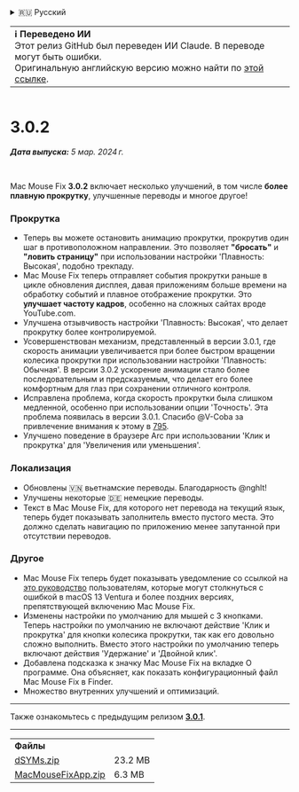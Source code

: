 <details>
<summary>🇷🇺 Русский</summary>

[🇬🇧 English (GitHub)](https://github.com/noah-nuebling/mac-mouse-fix/releases/tag/3.0.2)\
[🇦🇩 Català](https://redirect.macmousefix.com/?target=mmf-release&tag=3.0.2&locale=ca)\
[🇩🇪 Deutsch](https://redirect.macmousefix.com/?target=mmf-release&tag=3.0.2&locale=de)\
[🇪🇸 Español](https://redirect.macmousefix.com/?target=mmf-release&tag=3.0.2&locale=es)\
[🇫🇷 Français](https://redirect.macmousefix.com/?target=mmf-release&tag=3.0.2&locale=fr)\
[🇮🇩 Indonesia](https://redirect.macmousefix.com/?target=mmf-release&tag=3.0.2&locale=id)\
[🇮🇹 Italiano](https://redirect.macmousefix.com/?target=mmf-release&tag=3.0.2&locale=it)\
[🇭🇺 Magyar](https://redirect.macmousefix.com/?target=mmf-release&tag=3.0.2&locale=hu)\
[🇳🇱 Nederlands](https://redirect.macmousefix.com/?target=mmf-release&tag=3.0.2&locale=nl)\
[🇵🇱 Polski](https://redirect.macmousefix.com/?target=mmf-release&tag=3.0.2&locale=pl)\
[🇧🇷 Português (Brasil)](https://redirect.macmousefix.com/?target=mmf-release&tag=3.0.2&locale=pt-BR)\
[🇵🇹 Português (Portugal)](https://redirect.macmousefix.com/?target=mmf-release&tag=3.0.2&locale=pt-PT)\
[🇷🇴 Română](https://redirect.macmousefix.com/?target=mmf-release&tag=3.0.2&locale=ro)\
[🇸🇪 Svenska](https://redirect.macmousefix.com/?target=mmf-release&tag=3.0.2&locale=sv)\
[🇻🇳 Tiếng Việt](https://redirect.macmousefix.com/?target=mmf-release&tag=3.0.2&locale=vi)\
[🇹🇷 Türkçe](https://redirect.macmousefix.com/?target=mmf-release&tag=3.0.2&locale=tr)\
[🇨🇿 Čeština](https://redirect.macmousefix.com/?target=mmf-release&tag=3.0.2&locale=cs)\
[🇬🇷 Ελληνικά](https://redirect.macmousefix.com/?target=mmf-release&tag=3.0.2&locale=el)\
**🇷🇺 Русский**\
[🇺🇦 Українська](https://redirect.macmousefix.com/?target=mmf-release&tag=3.0.2&locale=uk)\
[🇮🇱 עברית](https://redirect.macmousefix.com/?target=mmf-release&tag=3.0.2&locale=he)\
[🇸🇦 العربية](https://redirect.macmousefix.com/?target=mmf-release&tag=3.0.2&locale=ar)\
[🇮🇳 हिन्दी](https://redirect.macmousefix.com/?target=mmf-release&tag=3.0.2&locale=hi)\
[🇹🇭 ไทย](https://redirect.macmousefix.com/?target=mmf-release&tag=3.0.2&locale=th)\
[🇨🇳 中文 (简体)](https://redirect.macmousefix.com/?target=mmf-release&tag=3.0.2&locale=zh-Hans)\
[🇨🇳 中文 (繁體)](https://redirect.macmousefix.com/?target=mmf-release&tag=3.0.2&locale=zh-Hant)\
[🇭🇰 中文（香港)](https://redirect.macmousefix.com/?target=mmf-release&tag=3.0.2&locale=zh-HK)\
[🇯🇵 日本語](https://redirect.macmousefix.com/?target=mmf-release&tag=3.0.2&locale=ja)\
[🇰🇷 한국어](https://redirect.macmousefix.com/?target=mmf-release&tag=3.0.2&locale=ko)\
[Help translate Mac Mouse Fix to different languages!](https://github.com/noah-nuebling/mac-mouse-fix/discussions/731)
</details>
<table align=><td>
<b>ℹ️ Переведено ИИ</b><br>
Этот релиз GitHub был переведен ИИ Claude. В переводе могут быть ошибки.<br>
Оригинальную английскую версию можно найти по <a href="https://github.com/noah-nuebling/mac-mouse-fix/releases/tag/3.0.2">этой ссылке</a>.
</td></table>

<table></table>

# 3.0.2
***Дата выпуска:** 5 мар. 2024 г.*

<br>

Mac Mouse Fix **3.0.2** включает несколько улучшений, в том числе **более плавную прокрутку**, улучшенные переводы и многое другое!

### Прокрутка

- Теперь вы можете остановить анимацию прокрутки, прокрутив один шаг в противоположном направлении. Это позволяет **"бросать"** и **"ловить страницу"** при использовании настройки 'Плавность: Высокая', подобно трекпаду.
- Mac Mouse Fix теперь отправляет события прокрутки раньше в цикле обновления дисплея, давая приложениям больше времени на обработку событий и плавное отображение прокрутки. Это **улучшает частоту кадров**, особенно на сложных сайтах вроде YouTube.com.
- Улучшена отзывчивость настройки 'Плавность: Высокая', что делает прокрутку более контролируемой.
- Усовершенствован механизм, представленный в версии 3.0.1, где скорость анимации увеличивается при более быстром вращении колесика прокрутки при использовании настройки 'Плавность: Обычная'. В версии 3.0.2 ускорение анимации стало более последовательным и предсказуемым, что делает его более комфортным для глаз при сохранении отличного контроля.
- Исправлена проблема, когда скорость прокрутки была слишком медленной, особенно при использовании опции 'Точность'. Эта проблема появилась в версии 3.0.1. Спасибо @V-Coba за привлечение внимания к этому в [795](https://github.com/noah-nuebling/mac-mouse-fix/issues/795).
- Улучшено поведение в браузере Arc при использовании 'Клик и прокрутка' для 'Увеличения или уменьшения'.

### Локализация

- Обновлены 🇻🇳 вьетнамские переводы. Благодарность @nghlt!
- Улучшены некоторые 🇩🇪 немецкие переводы.
- Текст в Mac Mouse Fix, для которого нет перевода на текущий язык, теперь будет показывать заполнитель вместо пустого места. Это должно сделать навигацию по приложению менее запутанной при отсутствии переводов.

### Другое

- Mac Mouse Fix теперь будет показывать уведомление со ссылкой на [это руководство](https://github.com/noah-nuebling/mac-mouse-fix/discussions/861) пользователям, которые могут столкнуться с ошибкой в macOS 13 Ventura и более поздних версиях, препятствующей включению Mac Mouse Fix.
- Изменены настройки по умолчанию для мышей с 3 кнопками. Теперь настройки по умолчанию не включают действие 'Клик и прокрутка' для кнопки колесика прокрутки, так как его довольно сложно выполнить. Вместо этого настройки по умолчанию теперь включают действия 'Удержание' и 'Двойной клик'.
- Добавлена подсказка к значку Mac Mouse Fix на вкладке О программе. Она объясняет, как показать конфигурационный файл Mac Mouse Fix в Finder.
- Множество внутренних улучшений и оптимизаций.

---

Также ознакомьтесь с предыдущим релизом [**3.0.1**](https://redirect.macmousefix.com/?target=mmf-release&tag=3.0.1&locale=ru).

---

<table align="start">
<tr>
    <td colspan=2>
        <b>Файлы</b>
    </td>
</tr>
<tr>
    <td><a href="https://github.com/noah-nuebling/mac-mouse-fix/releases/download/3.0.2/dSYMs.zip">dSYMs.zip</a></td>
    <td>23.2 MB</td>
</tr>
<tr>
    <td><a href="https://github.com/noah-nuebling/mac-mouse-fix/releases/download/3.0.2/MacMouseFixApp.zip">MacMouseFixApp.zip</a></td>
    <td>6.3 MB</td>
</tr>
</table>